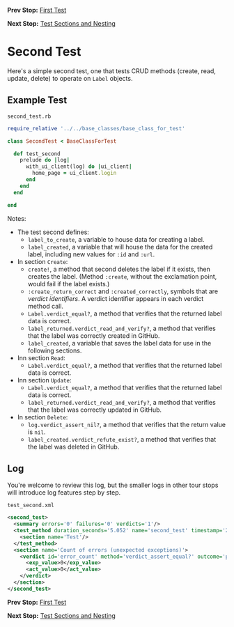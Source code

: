 <!--- GENERATED FILE, DO NOT EDIT --->
**Prev Stop:** [First Test](./First.md#first-test)

**Next Stop:** [Test Sections and Nesting](./Sections.md#test-sections-and-nesting)


# Second Test

Here's a simple second test, one that tests CRUD methods (create, read, update, delete) to operate on `Label` objects.

## Example Test

<code>second_test.rb</code>
```ruby
require_relative '../../base_classes/base_class_for_test'

class SecondTest < BaseClassForTest

  def test_second
    prelude do |log|
      with_ui_client(log) do |ui_client|
        home_page = ui_client.login
      end
    end
  end

end
```

Notes:

- The test second defines:
  - `label_to_create`, a variable to  house data for creating a label.
  - `label_created`, a variable that will house the data for the created label, including new values for `:id` and `:url`.
- In section `Create`:
  - `create!`, a method that second deletes the label if it exists, then creates the label.  (Method `:create`, without the exclamation point, would fail if the label exists.)
  - `:create_return_correct` and `:created_correctly`, symbols that are _verdict identifiers_.  A verdict identifier appears in each verdict method call.
  - `Label.verdict_equal?`,  a method that verifies that the returned label data is correct.
  - `label_returned.verdict_read_and_verify?`, a method that verifies that the label was correctly created in GitHub.
  - `label_created`, a variable that saves the label data for use in the following sections.
- Inn section `Read`:
  - `Label.verdict_equal?`, a method that verifies that the returned label data is correct.
- Inn section `Update`:
  - `Label.verdict_equal?`, a method that verifies that the returned label data is correct.
  - `label_returned.verdict_read_and_verify?`, a method that verifies that the label was correctly updated in GitHub.
- In section `Delete`:
  - `log.verdict_assert_nil?`, a method that verifies that the return value is `nil`.
  - `label_created.verdict_refute_exist?`, a method that verifies that the label was deleted in GitHub.

## Log

You're welcome to review this log, but the smaller logs in other tour stops will introduce log features step by step.

<code>test_second.xml</code>
```xml
<second_test>
  <summary errors='0' failures='0' verdicts='1'/>
  <test_method duration_seconds='5.052' name='second_test' timestamp='2017-12-18-Mon-09.44.36.587'>
    <section name='Test'/>
  </test_method>
  <section name='Count of errors (unexpected exceptions)'>
    <verdict id='error_count' method='verdict_assert_equal?' outcome='passed' volatile='true'>
      <exp_value>0</exp_value>
      <act_value>0</act_value>
    </verdict>
  </section>
</second_test>
```

**Prev Stop:** [First Test](./First.md#first-test)

**Next Stop:** [Test Sections and Nesting](./Sections.md#test-sections-and-nesting)

